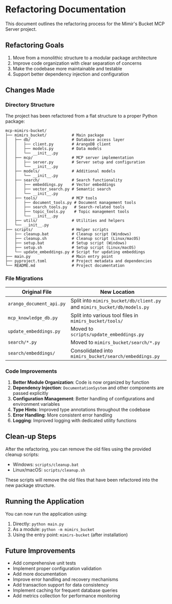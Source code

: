 # Refactoring Documentation

This document outlines the refactoring process for the Mimir's Bucket MCP Server project.

## Refactoring Goals

1. Move from a monolithic structure to a modular package architecture
2. Improve code organization with clear separation of concerns
3. Make the codebase more maintainable and testable
4. Support better dependency injection and configuration

## Changes Made

### Directory Structure

The project has been refactored from a flat structure to a proper Python package:

```
mcp-mimirs-bucket/
├── mimirs_bucket/           # Main package
│   ├── db/                  # Database access layer
│   │   ├── client.py        # ArangoDB client
│   │   ├── models.py        # Data models
│   │   └── __init__.py
│   ├── mcp/                 # MCP server implementation
│   │   ├── server.py        # Server setup and configuration
│   │   └── __init__.py
│   ├── models/              # Additional models
│   │   └── __init__.py
│   ├── search/              # Search functionality
│   │   ├── embeddings.py    # Vector embeddings
│   │   ├── vector_search.py # Semantic search
│   │   └── __init__.py
│   ├── tools/               # MCP tools
│   │   ├── document_tools.py # Document management tools
│   │   ├── search_tools.py   # Search-related tools
│   │   ├── topic_tools.py    # Topic management tools
│   │   └── __init__.py
│   ├── utils/               # Utilities and helpers
│   └── __init__.py
├── scripts/                 # Helper scripts
│   ├── cleanup.bat          # Cleanup script (Windows)
│   ├── cleanup.sh           # Cleanup script (Linux/macOS)
│   ├── setup.bat            # Setup script (Windows)
│   ├── setup.sh             # Setup script (Linux/macOS)
│   └── update_embeddings.py # Script for updating embeddings
├── main.py                  # Main entry point
├── pyproject.toml           # Project metadata and dependencies
└── README.md                # Project documentation
```

### File Migrations

| Original File | New Location |
|---------------|--------------|
| `arango_document_api.py` | Split into `mimirs_bucket/db/client.py` and `mimirs_bucket/db/models.py` |
| `mcp_knowledge_db.py` | Split into various tool files in `mimirs_bucket/tools/` |
| `update_embeddings.py` | Moved to `scripts/update_embeddings.py` |
| `search/*.py` | Moved to `mimirs_bucket/search/*.py` |
| `search/embeddings/` | Consolidated into `mimirs_bucket/search/embeddings.py` |

### Code Improvements

1. **Better Module Organization**: Code is now organized by function
2. **Dependency Injection**: `DocumentationSystem` and other components are passed explicitly
3. **Configuration Management**: Better handling of configurations and environment variables
4. **Type Hints**: Improved type annotations throughout the codebase
5. **Error Handling**: More consistent error handling
6. **Logging**: Improved logging with dedicated utility functions

## Clean-up Steps

After the refactoring, you can remove the old files using the provided cleanup scripts:

- Windows: `scripts/cleanup.bat`
- Linux/macOS: `scripts/cleanup.sh`

These scripts will remove the old files that have been refactored into the new package structure.

## Running the Application

You can now run the application using:

1. Directly: `python main.py`
2. As a module: `python -m mimirs_bucket`
3. Using the entry point: `mimirs-bucket` (after installation)

## Future Improvements

- Add comprehensive unit tests
- Implement proper configuration validation
- Add more documentation
- Improve error handling and recovery mechanisms
- Add transaction support for data consistency
- Implement caching for frequent database queries
- Add metrics collection for performance monitoring
